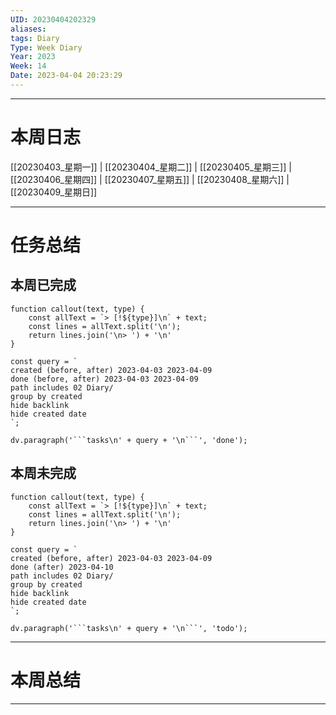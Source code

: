 ```yaml
---
UID: 20230404202329
aliases: 
tags: Diary
Type: Week Diary
Year: 2023
Week: 14
Date: 2023-04-04 20:23:29
---
```

---
# 本周日志
 [[20230403_星期一]] | [[20230404_星期二]] | [[20230405_星期三]] | [[20230406_星期四]] | [[20230407_星期五]] | [[20230408_星期六]] | [[20230409_星期日]] 
 
---
# 任务总结

## 本周已完成

```dataviewjs
function callout(text, type) {
    const allText = `> [!${type}]\n` + text;
    const lines = allText.split('\n');
    return lines.join('\n> ') + '\n'
}

const query = `
created (before, after) 2023-04-03 2023-04-09
done (before, after) 2023-04-03 2023-04-09
path includes 02 Diary/
group by created
hide backlink
hide created date
`;

dv.paragraph('```tasks\n' + query + '\n```', 'done');
```

## 本周未完成

```dataviewjs
function callout(text, type) {
    const allText = `> [!${type}]\n` + text;
    const lines = allText.split('\n');
    return lines.join('\n> ') + '\n'
}

const query = `
created (before, after) 2023-04-03 2023-04-09
done (after) 2023-04-10
path includes 02 Diary/
group by created
hide backlink
hide created date
`;

dv.paragraph('```tasks\n' + query + '\n```', 'todo');
```

--- 
# 本周总结

---